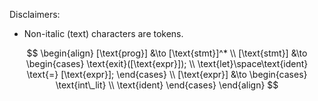 Disclaimers:
- Non-italic (text) characters are tokens.

$$
\begin{align}
    [\text{prog}] &\to [\text{stmt}]^*
    \\
    [\text{stmt}] &\to
    \begin{cases}
        \text{exit}([\text{expr}]);
        \\
        \text{let}\space\text{ident} \text{=} [\text{expr}];
    \end{cases}
    \\
    [\text{expr}] &\to
    \begin{cases}
        \text{int\_lit}
        \\
        \text{ident}
    \end{cases}
\end{align}
$$
